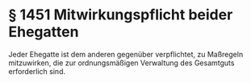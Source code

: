 # § 1451 Mitwirkungspflicht beider Ehegatten
Jeder Ehegatte ist dem anderen gegenüber verpflichtet, zu Maßregeln mitzuwirken, die zur ordnungsmäßigen Verwaltung des Gesamtguts erforderlich sind.